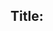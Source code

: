 ## Title: <title>

### Submitter(s): 

Ryuichi Matsukura

### Reviewer(s):

<reviewers>

### Tracker Issue ID:

<please leave blank>

### Use case reference(s):

https://github.com/w3c/wot-architecture/blob/master/USE-CASES/smart-agriculture.md

### Affected WoT Deliverables:

Architecture
Thing Description
Profile

### Requirements:

- device virtualization<br>
Enable to respond to the requests from consumers instead of the orignal correspoding to the virtual device and beeing offline<br>
Create and keep TD for a virtual device that has the same interaction affordances as those of the original thing, but the different URL that points to the intermidiary

- States for things (devices)<br>
Enable to maintain states of things in TD<br>
  for examples, such states should be managed:<br>
  - running: thing is available (has valid URL) and able to reply to consumers's requests<br.
  - sleeping: thing is available (has valid URL) but able to reply to consumers's requests becuase of it(device) suspending<br>
  - stopping: thing is disabled (has no URL)
  
Comments: may separete discussions for states during onbording process to states after onboarding. Perhaps application developpers have much interested in states after onborading.

- units
Enabel to refer the definitions for unit specifined in a various standards

### Related standards:

<list related standards>

### Other references:

<additional references that provide more context>

### Comments:

<additional comments>
